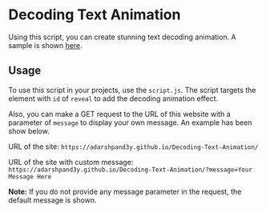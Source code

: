 # Decoding Text Animation
Using this script, you can create stunning text decoding animation. A sample is shown [here](https://adarshpand3y.github.io/Decoding-Text-Animation/).

## Usage
To use this script in your projects, use the `script.js`. The script targets the element with `id` of `reveal` to add the decoding animation effect.

Also, you can make a GET request to the URL of this website with a parameter of `message` to display your own message. An example has been show below.

URL of the site: `https://adarshpand3y.github.io/Decoding-Text-Animation/`

URL of the site with custom message: `https://adarshpand3y.github.io/Decoding-Text-Animation/?message=Your Message Here`

**Note:** If you do not provide any message parameter in the request, the default message is shown.
